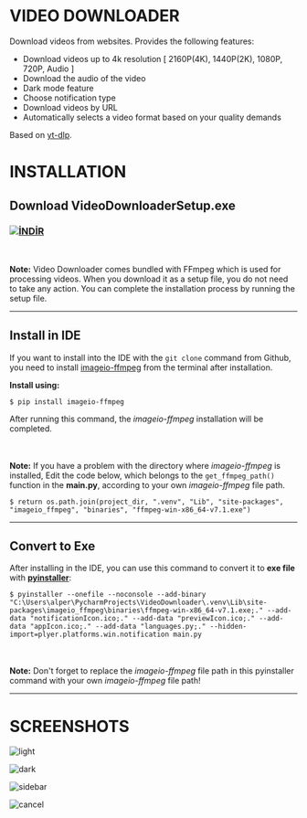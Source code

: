 # VIDEO DOWNLOADER
Download videos from websites. Provides the following features:
+ Download videos up to 4k resolution [ 2160P(4K), 1440P(2K), 1080P, 720P, Audio ]
+ Download the audio of the video
+ Dark mode feature
+ Choose notification type
+ Download videos by URL
+ Automatically selects a video format based on your quality demands
  
Based on [yt-dlp](https://github.com/yt-dlp/yt-dlp).



# INSTALLATION
## Download VideoDownloaderSetup.exe
### [![İNDİR](https://github.com/user-attachments/assets/8d8adf06-7013-4017-8434-51984f624e3b)](https://github.com/AlperSrgn/X-Youtube-Video-Downloader/releases/download/v1.0.0/VideoDownloaderSetup.exe) 
<br>

**Note:** Video Downloader comes bundled with FFmpeg which is used for processing videos. When you download it as a setup file, you do not need to take any action. 
You can complete the installation process by running the setup file.  

---
## Install in IDE
If you want to install into the IDE with the `git clone` command from Github, you need to install [imageio-ffmpeg](https://github.com/imageio/imageio-ffmpeg) from the terminal after installation.  

**Install using:**  

`$ pip install imageio-ffmpeg`  

After running this command, the *imageio-ffmpeg* installation will be completed.  
<br><br>

**Note:** If you have a problem with the directory where *imageio-ffmpeg* is installed, Edit the code below, which belongs to the `get_ffmpeg_path()` function in the **main.py**, according to your own *imageio-ffmpeg* file path.

`$ return os.path.join(project_dir, ".venv", "Lib", "site-packages", "imageio_ffmpeg", "binaries", "ffmpeg-win-x86_64-v7.1.exe")`  


---
## Convert to Exe
After installing in the IDE, you can use this command to convert it to **exe file** with [**pyinstaller**](https://github.com/pyinstaller/pyinstaller):  

`$ pyinstaller --onefile --noconsole --add-binary "C:\Users\alper\PycharmProjects\VideoDownloader\.venv\Lib\site-packages\imageio_ffmpeg\binaries\ffmpeg-win-x86_64-v7.1.exe;." --add-data "notificationIcon.ico;." --add-data "previewIcon.ico;." --add-data "appIcon.ico;." --add-data "languages.py;." --hidden-import=plyer.platforms.win.notification main.py`


<br><br>
**Note:** Don't forget to replace the *imageio-ffmpeg* file path in this pyinstaller command with your own *imageio-ffmpeg* file path!


---


# SCREENSHOTS

![light](https://github.com/user-attachments/assets/5cb8211b-ba49-456e-aa0f-8f99e4d9db72)

![dark](https://github.com/user-attachments/assets/a23b70d5-48b5-4d22-8923-c187d0ea0a6f)

![sidebar](https://github.com/user-attachments/assets/d44efd5a-65fe-4d32-97fb-3d2e9c0c6b96)

![cancel](https://github.com/user-attachments/assets/0bc69bef-ef59-4151-918d-16478f066c6a)


